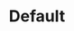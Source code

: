 ---
title           : "Default"
layout          : category
taxonomy        : "Default"
permalink       : /default/
---